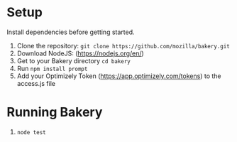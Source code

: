 # Setup

Install dependencies before getting started.

1. Clone the repository: `git clone https://github.com/mozilla/bakery.git`
2. Download NodeJS: (https://nodejs.org/en/)
2. Get to your Bakery directory `cd bakery`
3. Run `npm install prompt`
4. Add your Optimizely Token (https://app.optimizely.com/tokens) to the access.js file

# Running Bakery

1. `node test`
